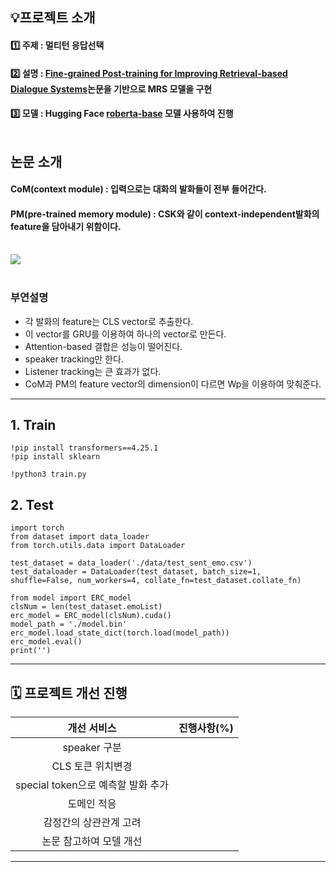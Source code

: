 
## 💡프로젝트 소개

#### 1️⃣ 주제 : 멀티턴 응답선택<br>
#### 2️⃣ 설명 : [ Fine-grained Post-training for Improving Retrieval-based Dialogue Systems](https://aclanthology.org/2021.naacl-main.122.pdf)논문을 기반으로 MRS 모델을 구현<br> 
#### 3️⃣ 모델 : Hugging Face [roberta-base](https://huggingface.co/roberta-base) 모델 사용하여 진행<br><br>

## 논문 소개
#### CoM(context module) : 입력으로는 대화의 발화들이 전부 들어간다.
#### PM(pre-trained memory module) : CSK와 같이 context-independent발화의 feature을 담아내기 위함이다. <br><br>

![](img/ComPM.png)
<Br><br>
### 부연설명
- 각 발화의 feature는 CLS vector로 추출한다. 
- 이 vector를 GRU를 이용하여 하나의 vector로 만든다.
- Attention-based 결합은 성능이 떨어진다.
- speaker tracking만 한다.
- Listener tracking는 큰 효과가 없다.
- CoM과 PM의 feature vector의 dimension이 다르면 Wp을 이용하여 맞춰준다.

---
## 1. Train 

```
!pip install transformers==4.25.1
!pip install sklearn

!python3 train.py
```

## 2. Test
```
import torch
from dataset import data_loader
from torch.utils.data import DataLoader

test_dataset = data_loader('./data/test_sent_emo.csv')
test_dataloader = DataLoader(test_dataset, batch_size=1, shuffle=False, num_workers=4, collate_fn=test_dataset.collate_fn)

from model import ERC_model
clsNum = len(test_dataset.emoList)
erc_model = ERC_model(clsNum).cuda()
model_path = './model.bin'
erc_model.load_state_dict(torch.load(model_path))
erc_model.eval()
print('')
```

---
## 🗓️ 프로젝트 개선 진행

|개선 서비스|진행사항(%)|
|:----------:|:------:|
|speaker 구분||
|CLS 토큰 위치변경 ||
|special token으로 예측할 발화 추가||
|도메인 적응||
|감정간의 상관관계 고려||
|논문 참고하여 모델 개선||


---
